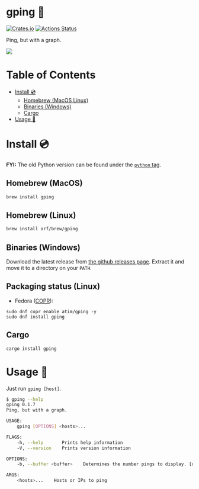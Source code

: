 # gping 🚀

[![Crates.io](https://img.shields.io/crates/v/gping.svg)](https://crates.io/crates/gping)
[![Actions Status](https://github.com/orf/gping/workflows/CI/badge.svg)](https://github.com/orf/gping/actions)

Ping, but with a graph.

![](./images/readme-example.gif)

Table of Contents
=================

   * [Install :cd:](#install-cd)
      * [Homebrew (MacOS   Linux)](#homebrew-macos--linux)
      * [Binaries (Windows)](#binaries-windows)
      * [Cargo](#cargo)
   * [Usage :saxophone:](#usage-saxophone)

# Install :cd:

**FYI:** The old Python version can be found under the [`python` tag](https://github.com/orf/gping/tree/python).

## Homebrew (MacOS)

```bash
brew install gping
```

## Homebrew (Linux)

```bash
brew install orf/brew/gping
```

## Binaries (Windows)

Download the latest release from [the github releases page](https://github.com/orf/gping/releases). Extract it 
and move it to a directory on your `PATH`.

## Packaging status (Linux)

- Fedora ([COPR](https://copr.fedorainfracloud.org/coprs/atim/gping/)):

```
sudo dnf copr enable atim/gping -y
sudo dnf install gping
```

## Cargo

`cargo install gping`

# Usage :saxophone:

Just run `gping [host]`.

```bash
$ gping --help
gping 0.1.7
Ping, but with a graph.

USAGE:
    gping [OPTIONS] <hosts>...

FLAGS:
    -h, --help       Prints help information
    -V, --version    Prints version information

OPTIONS:
    -b, --buffer <buffer>    Determines the number pings to display. [default: 100]

ARGS:
    <hosts>...    Hosts or IPs to ping
```

